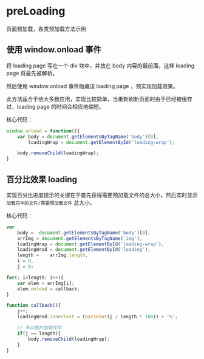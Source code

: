 # preLoading
页面预加载，各类预加载方法示例

## 使用 window.onload 事件
将 loading page 写在一个 div 块中，并放在 body 内容的最前面，这样 loading page 将最先被解析。

然后使用 window.onload 事件隐藏该 loading page ，预实现加载效果。

此方法适合于绝大多数应用，实现比较简单，当重新刷新页面时由于已经被缓存过，loading page 的时间会相应地缩短。

核心代码：
```javascript
window.onload = function(){
	var body = document.getElementsByTagName('body')[0],
		loadingWrap = document.getElementById('loading-wrap');

	body.removeChild(loadingWrap);
}
```
 
## 百分比效果 loading

实现百分比进度提示的关键在于首先获得需要预加载文件的总大小，然后实时显示 `加载完毕的文件/需要预加载文件` 总大小。

核心代码：
```javascript
var
	body =  document.getElementsByTagName('body')[0],
	arrImg = document.getElementsByTagName('img'),
	loadingWrap = document.getElementById('loading-wrap'),
	loadingWrod = document.getElementById('loading'),
	length = 	arrImg.length,
	i = 0,
	j = 0;

for(; i<length; i++){
	var elem = arrImg[i];
	elem.onload = callback;
}

function callback(){
	j++;
	loadingWrod.innerText = (parseInt(j / length * 100)) + '%';

	// 所以图片加载完毕
	if(j == length){
		body.removeChild(loadingWrap);
	}
}
```
